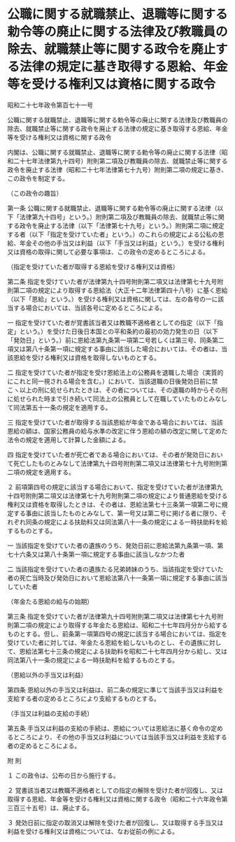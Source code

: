 # 公職に関する就職禁止、退職等に関する勅令等の廃止に関する法律及び教職員の除去、就職禁止等に関する政令を廃止する法律の規定に基き取得する恩給、年金等を受ける権利又は資格に関する政令

昭和二十七年政令第百七十一号

公職に関する就職禁止、退職等に関する勅令等の廃止に関する法律及び教職員の除去、就職禁止等に関する政令を廃止する法律の規定に基き取得する恩給、年金等を受ける権利又は資格に関する政令

内閣は、公職に関する就職禁止、退職等に関する勅令等の廃止に関する法律（昭和二十七年法律第九十四号）附則第二項及び教職員の除去、就職禁止等に関する政令を廃止する法律（昭和二十七年法律第七十九号）附則第二項の規定に基き、この政令を制定する。

（この政令の趣旨）

第一条 公職に関する就職禁止、退職等に関する勅令等の廃止に関する法律（以下「法律第九十四号」という。）附則第二項及び教職員の除去、就職禁止等に関する政令を廃止する法律（以下「法律第七十九号」という。）附則第二項に規定する者（以下「指定を受けていた者」という。）のこれらの規定による公私の恩給、年金その他の手当又は利益（以下「手当又は利益」という。）を受ける権利又は資格の取得に関して必要な事項は、この政令の定めるところによる。

（指定を受けていた者が取得する恩給を受ける権利又は資格）

第二条 指定を受けていた者が法律第九十四号附則第二項又は法律第七十九号附則第二項の規定により取得する恩給法（大正十二年法律第四十八号）に基く恩給（以下「恩給」という。）を受ける権利又は資格に関しては、左の各号の一に該当する場合においては、当該各号に定めるところによる。

一 指定を受けていた者が覚書該当者又は教職不適格者としての指定（以下「指定」という。）を受けた日後日本国との平和条約の最初の効力発生の日（以下「発効日」という。）前に恩給法第九条第一項第二号若しくは第三号、同条第二項又は第八十条第一項に規定する事由に該当した場合においては、その者は、当該恩給を受ける権利又は資格を取得しないものとする。

二 指定を受けていた者が指定を受け恩給法上の公務員を退職した場合（実質的にこれと同一視される場合を含む。）において、当該退職の日後発効日前に禁こヽ以上の刑に処せられたときは、その者については、その退職の時からその刑に処せられた時まで引き続いて同法上の公務員として在職していたものとみなして同法第五十一条の規定を適用する。

三 指定を受けていた者が取得する当該恩給が年金である場合においては、当該恩給の額は、国家公務員の給与水準の改定に伴う恩給の額の改定に関して定めた法令の規定を適用して計算した金額による。

四 指定を受けていた者が死亡者である場合においては、その者が発効日において死亡したものとみなして法律第九十四号附則第二項又は法律第七十九号附則第二項の規定を適用する。

２ 前項第四号の規定に該当する場合において、指定を受けていた者が法律第九十四号附則第二項又は法律第七十九号附則第二項の規定により普通恩給を受ける権利又は資格を取得したときは、その者は、恩給法第七十三条第一項第二号に規定する事由に該当したものとみなして、第一号又は第二号に掲げる者に限り、それぞれ同条の規定による扶助料又は同法第八十一条の規定による一時扶助料を給するものとする。

一 当該指定を受けていた者の遺族のうち、発効日前に恩給法第九条第一項、第七十六条又は第八十条第一項に規定する事由に該当しなかつた者

二 当該指定を受けていた者の遺族たる兄弟姉妹のうち、当該指定を受けていた者の死亡当時及び発効日において恩給法第八十一条第一項に規定する事由に該当していた者

（年金たる恩給の給与の始期）

第三条 指定を受けていた者が法律第九十四号附則第二項又は法律第七十九号附則第二項の規定により取得する年金たる恩給は、昭和二十七年四月分から給するものとする。但し、前条第一項第四号の規定に該当する場合においては、指定を受けていた者に対しては、年金たる恩給を給しないものとし、その遺族に対して、恩給法第七十三条の規定による扶助料を昭和二十七年四月分から給し、又は同法第八十一条の規定による一時扶助料を給するものとする。

（恩給以外の手当又は利益）

第四条 恩給以外の手当又は利益は、前二条の規定に準じて当該手当又は利益を支給する者の定めるところにより支給するものとする。

（手当又は利益の支給の手続）

第五条 手当又は利益の支給の手続は、恩給については恩給法に基く命令の定めるところにより、その他の手当又は利益については当該手当又は利益を支給する者の定めるところによる。

附 則

１ この政令は、公布の日から施行する。

２ 覚書該当者又は教職不適格者としての指定の解除を受けた者が回復し、又は取得する恩給、年金等を受ける権利又は資格に関する政令（昭和二十六年政令第三百三十五号）は、廃止する。

３ 発効日前に指定の取消又は解除を受けた者が回復し、又は取得する手当又は利益を受ける権利又は資格については、なお従前の例による。
